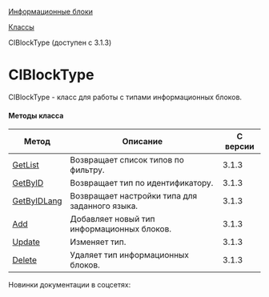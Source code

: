 [Информационные блоки](/api_help/iblock/index.php)

[Классы](/api_help/iblock/classes/index.php)

CIBlockType (доступен с 3.1.3)

CIBlockType
===========

CIBlockType - класс для работы с типами информационных блоков.

#### Методы класса

| Метод | Описание | С версии |
| --- | --- | --- |
| [GetList](/api_help/iblock/classes/ciblocktype/getlist.php) | Возвращает список типов по фильтру. | 3.1.3 |
| [GetByID](/api_help/iblock/classes/ciblocktype/getbyid.php) | Возвращает тип по идентификатору. | 3.1.3 |
| [GetByIDLang](/api_help/iblock/classes/ciblocktype/getbyidlang.php) | Возвращает настройки типа для заданного языка. | 3.1.3 |
| [Add](/api_help/iblock/classes/ciblocktype/add.php) | Добавляет новый тип информационных блоков. | 3.1.3 |
| [Update](/api_help/iblock/classes/ciblocktype/update.php) | Изменяет тип. | 3.1.3 |
| [Delete](/api_help/iblock/classes/ciblocktype/delete.php) | Удаляет тип информационных блоков. | 3.1.3 |

Новинки документации в соцсетях: